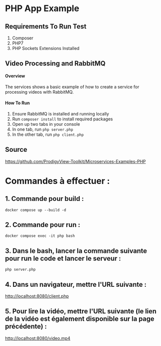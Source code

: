 # PHP App Example

## Requirements To Run Test
1. Composer
2. PHP7
3. PHP Sockets Extensions Installed


## Video Processing and RabbitMQ
#### Overview
The services shows a basic example of how to create a service for processing videos with RabbitMQ.

#### How To Run
1. Ensure RabbitMQ is installed and running locally
3. Run `composer install` to install required packages
4. Open up two tabs in your console
5. In one tab, run `php server.php`
6. In the other tab, run `php client.php`

## Source
<https://github.com/ProdigyView-Toolkit/Microservices-Examples-PHP>


# Commandes à effectuer : 
## 1. Commande pour build :
    docker compose up --build -d
## 2. Commande pour run :
    docker compose exec -it php bash
## 3. Dans le bash, lancer la commande suivante pour run le code et lancer le serveur :
    php server.php
## 4. Dans un navigateur, mettre l'URL suivante : 
<http://localhost:8080/client.php>
## 5. Pour lire la vidéo, mettre l'URL suivante (le lien de la vidéo est également disponible sur la page précédente) : 
<http://localhost:8080/video.mp4>
